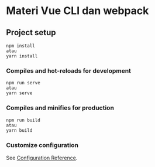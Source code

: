 # Materi Vue CLI dan webpack

## Project setup
```
npm install
atau
yarn install
```

### Compiles and hot-reloads for development
```
npm run serve
atau
yarn serve
```

### Compiles and minifies for production
```
npm run build
atau
yarn build
```

### Customize configuration
See [Configuration Reference](https://cli.vuejs.org/config/).
